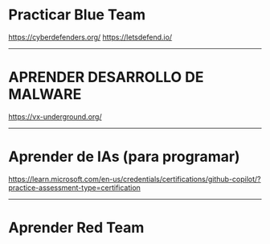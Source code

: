 # Practicar Blue Team
https://cyberdefenders.org/
https://letsdefend.io/

---

# APRENDER DESARROLLO DE MALWARE
https://vx-underground.org/

---

# Aprender de IAs (para programar)
https://learn.microsoft.com/en-us/credentials/certifications/github-copilot/?practice-assessment-type=certification

---

# Aprender Red Team
